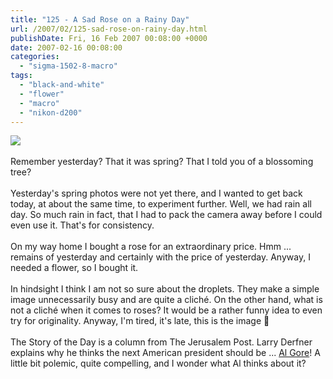 ```yaml
---
title: "125 - A Sad Rose on a Rainy Day"
url: /2007/02/125-sad-rose-on-rainy-day.html
publishDate: Fri, 16 Feb 2007 00:08:00 +0000
date: 2007-02-16 00:08:00
categories: 
  - "sigma-1502-8-macro"
tags: 
  - "black-and-white"
  - "flower"
  - "macro"
  - "nikon-d200"
---
```

<a href="https://d25zfm9zpd7gm5.cloudfront.net/1200x1200/2007/20070216_001012_bw.jpg"><img src="https://d25zfm9zpd7gm5.cloudfront.net/0600x0600/2007/20070216_001012_bw.jpg"/></a><br/><br/>Remember yesterday? That it was spring? That I told you of a blossoming tree?<br/><br/>Yesterday's spring photos were not yet there, and I wanted to get back today, at about the same time, to experiment further. Well, we had rain all day. So much rain in fact, that I had to pack the camera away before I could even use it. That's for consistency.<br/><br/>On my way home I bought a rose for an extraordinary price. Hmm ... remains of yesterday and certainly with the price of yesterday. Anyway, I needed a flower, so I bought it.<br/><br/>In hindsight I think I am not so sure about the droplets. They make a simple image unnecessarily busy and are quite a cliché. On the other hand, what is not a cliché when it comes to roses? It would be a rather funny idea to even try for originality. Anyway, I'm tired, it's late, this is the image 🙂<br/><br/>The Story of the Day is a column from The Jerusalem Post. Larry Derfner explains why he thinks the next American president should be ... <a href="http://www.jpost.com/servlet/Satellite?cid=1170359860648&pagename=JPost%2FJPArticle%2FShowFull" target="_blank">Al Gore</a>! A little bit polemic, quite compelling, and I wonder what Al thinks about it?
